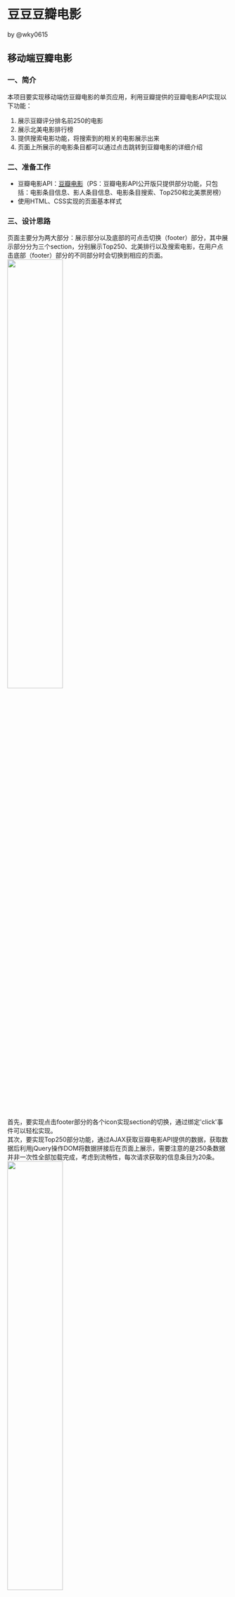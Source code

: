 # 豆豆豆瓣电影
by @wky0615
## 移动端豆瓣电影
### 一、简介
本项目要实现移动端仿豆瓣电影的单页应用，利用豆瓣提供的豆瓣电影API实现以下功能：
1. 展示豆瓣评分排名前250的电影
2. 展示北美电影排行榜
3. 提供搜索电影功能，将搜索到的相关的电影展示出来
4. 页面上所展示的电影条目都可以通过点击跳转到豆瓣电影的详细介绍
### 二、准备工作
* 豆瓣电影API：[豆瓣电影](https://developers.douban.com/wiki/?title=movie_v2)（PS：豆瓣电影API公开版只提供部分功能，只包括：电影条目信息、影人条目信息、电影条目搜索、Top250和北美票房榜）
* 使用HTML、CSS实现的页面基本样式
### 三、设计思路
页面主要分为两大部分：展示部分以及底部的可点击切换（footer）部分，其中展示部分分为三个section，分别展示Top250、北美排行以及搜索电影，在用户点击底部（footer）部分的不同部分时会切换到相应的页面。  
<img src="https://raw.githubusercontent.com/wky0615/MarkdownPhotos/master/doubanmovie/%E9%A1%B5%E9%9D%A2.png" width="50%">   
首先，要实现点击footer部分的各个icon实现section的切换，通过绑定'click'事件可以轻松实现。  
其次，要实现Top250部分功能，通过AJAX获取豆瓣电影API提供的数据，获取数据后利用jQuery操作DOM将数据拼接后在页面上展示，需要注意的是250条数据并非一次性全部加载完成，考虑到流畅性，每次请求获取的信息条目为20条。  
<img src="https://raw.githubusercontent.com/wky0615/MarkdownPhotos/master/doubanmovie/Top250-1.png" width="50%">   
数据格式如上图，图Top250-1展示前20条数据   
<img src="https://raw.githubusercontent.com/wky0615/MarkdownPhotos/master/doubanmovie/Top250-2.png" width="50%">  
图Top250-2展示具体电影条目中所包含的信息，包括导演、主演、电影海报及评分等    
随后，实现北美电影排行的展示与Top250部分思路及方法大同小异，只不过由于提供的电影条目数据不多，请求数据时一次性获取全部条目。  
最后，实现搜索电影功能，此部分需要将用户在 ``` <input> ```标签中输入的内容作为AJAX请求中的data传递，随后将获取的数据拼接后放置在页面上。 
### 四、效果演示
移动端请扫描下方二维码   
![](https://raw.githubusercontent.com/wky0615/MarkdownPhotos/master/doubanmovie/%E4%BA%8C%E7%BB%B4%E7%A0%81.png)
### 五、实现流程
下图为Top250部分实现功能的流程，主要是两个部分的实现，一个是获取数据后将数据拼接为DOM再放置在页面上，另一个是判断页面是否滚动到底部并且是否已经获取了全部的数据。   
<div align="center">
  <img src="https://raw.githubusercontent.com/wky0615/MarkdownPhotos/master/doubanmovie/top250%E6%B5%81%E7%A8%8B%E5%9B%BE.png">
</div>    
下图为北美排行的功能实现流程，需要注意的是由于请求获得的数据数量较少，因此只需一次请求完所有的数据。    
<div align="center">
  <img src="https://raw.githubusercontent.com/wky0615/MarkdownPhotos/master/doubanmovie/%E5%8C%97%E7%BE%8E%E6%8E%92%E8%A1%8C%E6%B5%81%E7%A8%8B%E5%9B%BE.png">
</div>    
下图为搜索功能的实现流程，重点是将用户输入的信息作为AJAX的data发送，以此来获取数据。   
<div align="center">
  <img src="https://raw.githubusercontent.com/wky0615/MarkdownPhotos/master/doubanmovie/search%E6%B5%81%E7%A8%8B%E5%9B%BE.png">
</div>    

### 六、